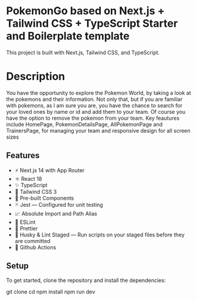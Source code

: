 # PokemonGo based on Next.js + Tailwind CSS + TypeScript Starter and Boilerplate template

This project is built with Next.js, Tailwind CSS, and TypeScript.

# Description

You have the opportunity to explore the Pokemon World, by taking a look at the pokemons and their information. Not only that, but if you are familiar with pokemons, as I am sure you are, you have the chance to search for your loved ones by name or id and add them to your team. Of course you have the option to remove the pokemon from your team.
Key feautures include HomePage, PokemonDetailsPage, AllPokemonPage and TrainersPage, for managing your team and responsive design for all screen sizes

## Features

- ⚡️ Next.js 14 with App Router
- ⚛️ React 18
- ✨ TypeScript
- 💨 Tailwind CSS 3
- 💎 Pre-built Components
- 🃏 Jest — Configured for unit testing
- 📈 Absolute Import and Path Alias
- 📏 ESLint
- 💖 Prettier
- 🐶 Husky & Lint Staged — Run scripts on your staged files before they are committed
- 👷 Github Actions

## Setup

To get started, clone the repository and install the dependencies:

git clone <repository-url>
cd <project-directory>
npm install
npm run dev
